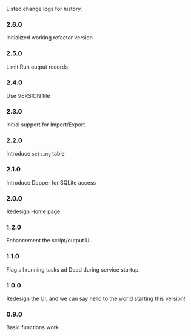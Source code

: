 Listed change logs for history.

### 2.6.0

Initialized working refactor version

### 2.5.0

Limit Run output records

### 2.4.0

Use VERSION file

### 2.3.0

Initial support for Import/Export

### 2.2.0

Introduce `setting` table

### 2.1.0

Introduce Dapper for SQLite access

### 2.0.0

Redesign Home page.

### 1.2.0

Enhancement the script/output UI.

### 1.1.0

Flag all running tasks ad Dead during service startup.

### 1.0.0

Redesign the UI, and we can say hello to the world starting this version!

### 0.9.0

Basic functions work.